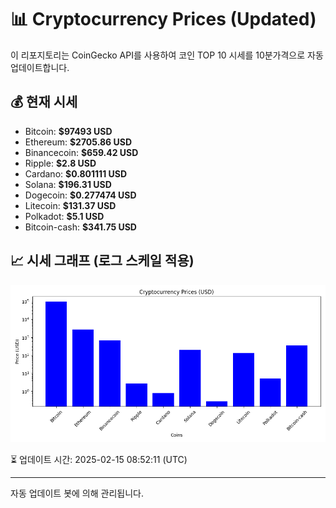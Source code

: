 
# 📊 Cryptocurrency Prices (Updated)

이 리포지토리는 CoinGecko API를 사용하여 코인 TOP 10 시세를 10분가격으로 자동 업데이트합니다.

## 💰 현재 시세
- Bitcoin: **$97493 USD**
- Ethereum: **$2705.86 USD**
- Binancecoin: **$659.42 USD**
- Ripple: **$2.8 USD**
- Cardano: **$0.801111 USD**
- Solana: **$196.31 USD**
- Dogecoin: **$0.277474 USD**
- Litecoin: **$131.37 USD**
- Polkadot: **$5.1 USD**
- Bitcoin-cash: **$341.75 USD**

## 📈 시세 그래프 (로그 스케일 적용)
![Crypto Prices](crypto_prices.png)

⏳ 업데이트 시간: 2025-02-15 08:52:11 (UTC)

---
자동 업데이트 봇에 의해 관리됩니다.
